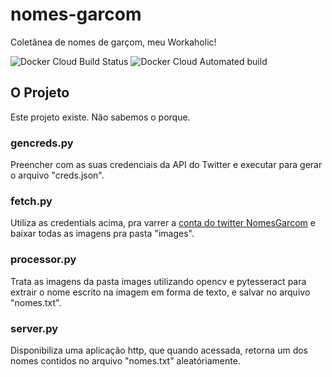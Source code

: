 # nomes-garcom

Coletânea de nomes de garçom, meu Workaholic!

![Docker Cloud Build Status](https://img.shields.io/docker/cloud/build/edmur/nomes-garcom.svg)
![Docker Cloud Automated build](https://img.shields.io/docker/cloud/automated/edmur/nomes-garcom.svg)

## O Projeto

Este projeto existe. Não sabemos o porque.

### gencreds.py

Preencher com as suas credenciais da API do Twitter e executar para gerar o arquivo "creds.json".

### fetch.py

Utiliza as credentials acima, pra varrer a [conta do twitter NomesGarcom](https://twitter.com/NomesGarcom) e baixar todas as imagens pra pasta "images".

### processor.py

Trata as imagens da pasta images utilizando opencv e pytesseract para extrair o nome escrito na imagem em forma de texto, e salvar no arquivo "nomes.txt".

### server.py

Disponibiliza uma aplicação http, que quando acessada, retorna um dos nomes contidos no arquivo "nomes.txt" aleatóriamente.
